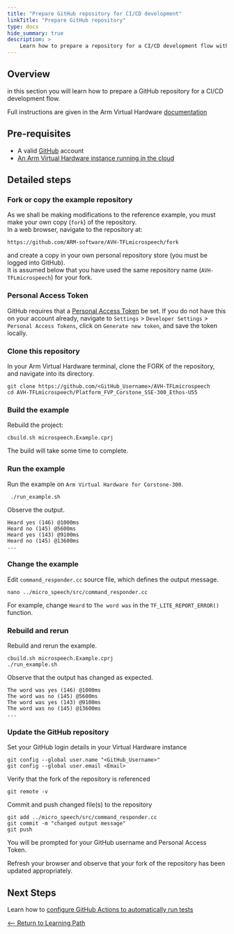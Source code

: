 ```yaml
---
title: "Prepare GitHub repository for CI/CD development"
linkTitle: "Prepare GitHub repository"
type: docs
hide_summary: true
description: >
    Learn how to prepare a repository for a CI/CD development flow with Arm Virtual Hardware.
---
```

## Overview
in this section you will learn how to prepare a GitHub repository for a CI/CD development flow.

Full instructions are given in the Arm Virtual Hardware [documentation](https://arm-software.github.io/AVH/main/examples/html/GetStarted.html)

## Pre-requisites

* A valid [GitHub](https://github.com) account
* [An Arm Virtual Hardware instance running in the cloud](/iot/aws/launch)

## Detailed steps

### Fork or copy the example repository

As we shall be making modifications to the reference example, you must make your own copy (`fork`) of the repository.\
In a web browser, navigate to the repository at:
```console
https://github.com/ARM-software/AVH-TFLmicrospeech/fork
```
and create a copy in your own personal repository store (you must be logged into GitHub).\
It is assumed below that you have used the same repository name (`AVH-TFLmicrospeech`) for your fork.

### Personal Access Token

GitHub requires that a [Personal Access Token](https://docs.github.com/en/authentication/keeping-your-account-and-data-secure/creating-a-personal-access-token) be set. If you do not have this on your account already, navigate to `Settings` > `Developer Settings` > `Personal Access Tokens`, click on `Generate new token`, and save the token locally.

### Clone this repository

In your Arm Virtual Hardware terminal, clone the FORK of the repository, and navigate into its directory.
```console
git clone https://github.com/<GitHub_Username>/AVH-TFLmicrospeech
cd AVH-TFLmicrospeech/Platform_FVP_Corstone_SSE-300_Ethos-U55
```
### Build the example

Rebuild the project:
```console
cbuild.sh microspeech.Example.cprj
```
The build will take some time to complete.

### Run the example

Run the example on `Arm Virtual Hardware for Corstone-300`.
```console
 ./run_example.sh
 ```
 Observe the output.
 ```
Heard yes (146) @1000ms
Heard no (145) @5600ms
Heard yes (143) @9100ms
Heard no (145) @13600ms
...
```
### Change the example

Edit `command_responder.cc` source file, which defines the output message.
```console
nano ../micro_speech/src/command_responder.cc
```
For example, change `Heard` to `The word was` in the `TF_LITE_REPORT_ERROR()` function.

### Rebuild and rerun

Rebuild and rerun the example.
```console
cbuild.sh microspeech.Example.cprj
./run_example.sh
```
Observe that the output has changed as expected.
```
The word was yes (146) @1000ms
The word was no (145) @5600ms
The word was yes (143) @9100ms
The word was no (145) @13600ms
...
```
### Update the GitHub repository

Set your GitHub login details in your Virtual Hardware instance
```console
git config --global user.name "<GitHub_Username>"
git config --global user.email <Email>
```
Verify that the fork of the repository is referenced
```console
git remote -v
```
Commit and push changed file(s) to the repository
```
git add ../micro_speech/src/command_responder.cc
git commit -m "changed output message"
git push
```
You will be prompted for your GitHub username and Personal Access Token.

Refresh your browser and observe that your fork of the repository has been updated appropriately.
## Next Steps

Learn how to [configure GitHub Actions to automatically run tests](/iot/cicd/gh-mspeech)

[<-- Return to Learning Path](/iot/cicd/#sections)
